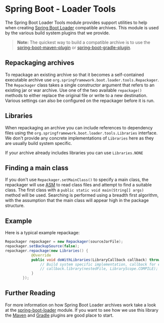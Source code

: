 # Spring Boot - Loader Tools
The Spring Boot Loader Tools module provides support utilities to help when creating
[Spring Boot Loader](../spring-boot-loader) compatible archives. This module is
used by the various build system plugins that we provide.

> **Note:** The quickest way to build a compatible archive is to use the
> [spring-boot-maven-plugin](../spring-boot-maven-plugin) or
> [spring-boot-gradle-plugin](../spring-boot-gradle-plugin).

## Repackaging archives
To repackage an existing archive so that it becomes a self-contained executable archive
use `org.springframework.boot.loader.tools.Repackager`. The `Repackager` class takes a
single constructor argument that refers to an existing jar or war archive. Use one of the
two available `repackage()` methods to either replace the original file or write to a new
destination. Various settings can also be configured on the repackager before it is
run.

## Libraries
When repackaging an archive you can include references to dependency files using the
`org.springframework.boot.loader.tools.Libraries` interface. We don't provide any
concrete implementations of `Libraries` here as they are usually build system specific.

If your archive already includes libraries you can use `Libraries.NONE`

## Finding a main class
If you don't use `Repackager.setMainClass()` to specify a main class, the repackager will
use [ASM](http://asm.ow2.org/) to read class files and attempt to find a suitable class.
The first class with a `public static void main(String[] args)` method will be used.
Searching is performed using a breadth first algorithm, with the assumption that the main
class will appear high in the package structure.

## Example
Here is a typical example repackage:

```java
Repackager repackager = new Repackager(sourceJarFile);
repackager.setBackupSource(false);
repackager.repackage(new Libraries() {
			@Override
			public void doWithLibraries(LibraryCallback callback) throws IOException {
				// Build system specific implementation, callback for each dependency
				// callback.library(nestedFile, LibraryScope.COMPILE);
			}
		});

```

## Further Reading
For more information on how Spring Boot Loader archives work take a look at the
[spring-boot-loader](../spring-boot-loader) module. If you want to see how we use this
library the [Maven](../spring-boot-maven-plugin) and
[Gradle](../spring-boot-gradle-plugin) plugins are good place to start.
